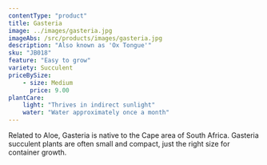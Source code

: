 ```yaml
---
contentType: "product"
title: Gasteria
image: ../images/gasteria.jpg
imageAbs: /src/products/images/gasteria.jpg
description: "Also known as 'Ox Tongue'"
sku: "JB018"
feature: "Easy to grow"
variety: Succulent
priceBySize: 
    - size: Medium
      price: 9.00
plantCare:
    light: "Thrives in indirect sunlight"
    water: "Water approximately once a month"
---
```


Related to Aloe, Gasteria is native to the Cape area of South Africa. Gasteria succulent plants are often small and compact, just the right size for container growth.